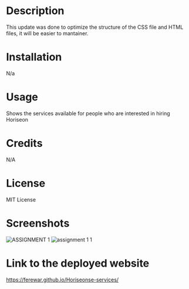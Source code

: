 # Description
This update was done to optimize the structure of the CSS file and HTML files, it will be easier to mantainer.

# Installation
N/a

# Usage
Shows the services available for people who are interested in hiring Horiseon

# Credits
N/A

# License
MIT License

# Screenshots
![ASSIGNMENT 1](https://github.com/ferewar/Horiseonse-services/assets/73423237/3ad8fab9-2a0b-4ee4-83bd-54614cd3fd2f)
![assignment 1 1](https://github.com/ferewar/Horiseonse-services/assets/73423237/f2c9bfb9-29f3-4e07-9f45-dc31d78d90ba)

# Link to the deployed website
https://ferewar.github.io/Horiseonse-services/
